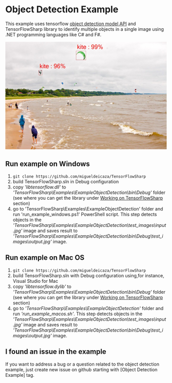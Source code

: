 # Object Detection Example #

This example uses tensorflow [object detection model API](https://github.com/tensorflow/models/tree/master/object_detection) and TensorFlowSharp library to identify multiple objects in a single image using .NET programming languages like C# and F#.

![alt tag](demo-picture.jpg)

## Run example on Windows ##
1. ``` git clone https://github.com/migueldeicaza/TensorFlowSharp ```
2. build TensorFlowSharp.sln in Debug configuration
3. copy _'libtensorflow.dll'_ to _'TensorFlowSharp\Examples\ExampleObjectDetection\bin\Debug'_ folder (see where you can get the library under [Working on TensorFlowSharp](https://github.com/migueldeicaza/TensorFlowSharp#working-on-tensorflowsharp) section)
4. go to 'TensorFlowSharp\Examples\ExampleObjectDetection' folder and run 'run_example_windows.ps1' PowerShell script. This step detects objects in the _'TensorFlowSharp\Examples\ExampleObjectDetection\test_images\input.jpg'_ image and saves result to _'TensorFlowSharp\Examples\ExampleObjectDetection\bin\Debug\test_images\output.jpg'_ image.

## Run example on Mac OS ##
1. ```git clone https://github.com/migueldeicaza/TensorFlowSharp```
2. build TensorFlowSharp.sln with Debug configuration using,for instance, Visual Studio for Mac
3. copy _'libtensorflow.dylib'_ to _'TensorFlowSharp\Examples\ExampleObjectDetection\bin\Debug'_ folder  (see where you can get the library under [Working on TensorFlowSharp](https://github.com/migueldeicaza/TensorFlowSharp#working-on-tensorflowsharp) section)
4. go to _'TensorFlowSharp\Examples\ExampleObjectDetection'_ folder and run _'run_example_macos.sh'_. This step detects objects in the _'TensorFlowSharp\Examples\ExampleObjectDetection\test_images\input.jpg'_ image and saves result to _'TensorFlowSharp\Examples\ExampleObjectDetection\bin\Debug\test_images\output.jpg'_ image.

## I found an issue in the example ##
If you want to address a bug or a question related to the object detection example, just create new issue on github starting with [Object Detection Example] tag.